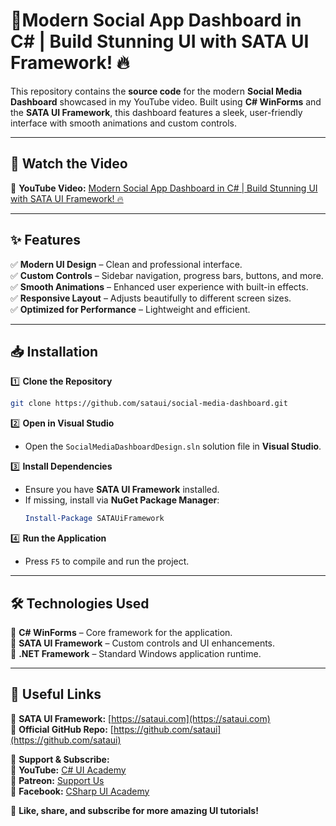 # 🚀Modern Social App Dashboard in C# | Build Stunning UI with SATA UI Framework! 🔥

This repository contains the **source code** for the modern **Social Media Dashboard** showcased in my YouTube video. Built using **C# WinForms** and the **SATA UI Framework**, this dashboard features a sleek, user-friendly interface with smooth animations and custom controls.  

---

## 🎥 Watch the Video  
🔗 **YouTube Video:** [Modern Social App Dashboard in C# | Build Stunning UI with SATA UI Framework! 🔥](https://youtu.be/-EsShAXRLno?si=Gx7lMUwQUsYawX1k)  

---

## ✨ Features  
✅ **Modern UI Design** – Clean and professional interface.  
✅ **Custom Controls** – Sidebar navigation, progress bars, buttons, and more.  
✅ **Smooth Animations** – Enhanced user experience with built-in effects.  
✅ **Responsive Layout** – Adjusts beautifully to different screen sizes.  
✅ **Optimized for Performance** – Lightweight and efficient.  

---

## 📥 Installation  

1️⃣ **Clone the Repository**  
```sh
git clone https://github.com/sataui/social-media-dashboard.git
```

2️⃣ **Open in Visual Studio**  
- Open the `SocialMediaDashboardDesign.sln` solution file in **Visual Studio**.  

3️⃣ **Install Dependencies**  
- Ensure you have **SATA UI Framework** installed.  
- If missing, install via **NuGet Package Manager**:  
  ```powershell
  Install-Package SATAUiFramework
  ```

4️⃣ **Run the Application**  
- Press `F5` to compile and run the project.  

---

## 🛠️ Technologies Used  
🔹 **C# WinForms** – Core framework for the application.  
🔹 **SATA UI Framework** – Custom controls and UI enhancements.  
🔹 **.NET Framework** – Standard Windows application runtime.  

---

## 🔗 Useful Links  
📌 **SATA UI Framework:** [https://sataui.com](https://sataui.com)  
📌 **Official GitHub Repo:** [https://github.com/sataui](https://github.com/sataui)  

💖 **Support & Subscribe:**  
🔹 **YouTube:** [C# UI Academy](https://www.youtube.com/channel/UCigNaporFrKIPHiF1FcWfwA)  
🔹 **Patreon:** [Support Us](https://www.patreon.com/salaarhusyn)  
🔹 **Facebook:** [CSharp UI Academy](https://www.facebook.com/CsharpUiAcademy)  

🚀 **Like, share, and subscribe for more amazing UI tutorials!**